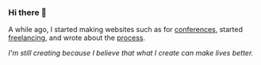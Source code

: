 ### Hi there 👋

A while ago, I started making websites such as for [conferences](https://jimenezdaniel.com/encounter), started [freelancing](https://jimenezdaniel.com/freelancing), and wrote about the [process](https://medium.com/@jimenezd305/design-and-website-creation-case-study-a3cfb3182e89).


*I'm still creating because I believe that what I create can make lives better.*
<!--
**dannyoo/dannyoo** is a ✨ _special_ ✨ repository because its `README.md` (this file) appears on your GitHub profile.

Here are some ideas to get you started:

- 🔭 I’m currently working on ...
- 🌱 I’m currently learning ...
- 👯 I’m looking to collaborate on ...
- 🤔 I’m looking for help with ...
- 💬 Ask me about ...
- 📫 How to reach me: ...
- 😄 Pronouns: ...
- ⚡ Fun fact: ...
-->
